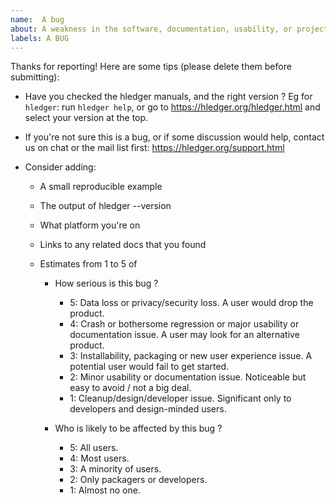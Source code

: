 ```yaml
---
name:  A bug
about: A weakness in the software, documentation, usability, or project
labels: A BUG
---
```


Thanks for reporting! Here are some tips (please delete them before submitting):

- Have you checked the hledger manuals, and the right version ?
  Eg for `hledger`: run `hledger help`, or go to
  https://hledger.org/hledger.html and select your version at the top.

- If you're not sure this is a bug, or if some discussion would help,
  contact us on chat or the mail list first:
  https://hledger.org/support.html

- Consider adding:
  - A small reproducible example
  - The output of hledger --version
  - What platform you're on
  - Links to any related docs that you found
  - Estimates from 1 to 5 of

    - How serious is this bug ?

      - 5: Data loss or privacy/security loss. A user would drop the product.
      - 4: Crash or bothersome regression or major usability or documentation issue. A user may look for an alternative product.
      - 3: Installability, packaging or new user experience issue. A potential user would fail to get started.
      - 2: Minor usability or documentation issue. Noticeable but easy to avoid / not a big deal.
      - 1: Cleanup/design/developer issue. Significant only to developers and design-minded users.

    - Who is likely to be affected by this bug ?

      - 5: All users.
      - 4: Most users.
      - 3: A minority of users.
      - 2: Only packagers or developers.
      - 1: Almost no one.

